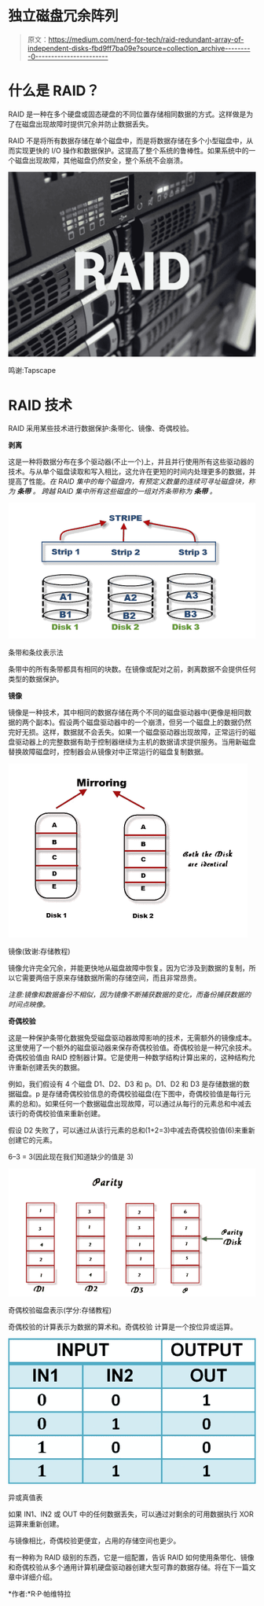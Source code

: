 # 独立磁盘冗余阵列

> 原文：<https://medium.com/nerd-for-tech/raid-redundant-array-of-independent-disks-fbd9ff7ba09e?source=collection_archive---------0----------------------->

# 什么是 RAID？

RAID 是一种在多个硬盘或固态硬盘的不同位置存储相同数据的方式。这样做是为了在磁盘出现故障时提供冗余并防止数据丢失。

RAID 不是将所有数据存储在单个磁盘中，而是将数据存储在多个小型磁盘中，从而实现更快的 I/O 操作和数据保护。这提高了整个系统的鲁棒性。如果系统中的一个磁盘出现故障，其他磁盘仍然安全，整个系统不会崩溃。

![](img/2e98a0499ffd249c415bc7f8ff6733de.png)

鸣谢:Tapscape

# **RAID 技术**

RAID 采用某些技术进行数据保护:条带化、镜像、奇偶校验。

**剥离**

这是一种将数据分布在多个驱动器(不止一个)上，并且并行使用所有这些驱动器的技术。与从单个磁盘读取和写入相比，这允许在更短的时间内处理更多的数据，并提高了性能。*在 RAID 集中的每个磁盘内，有预定义数量的连续可寻址磁盘块，称为* ***条带*** *。* *跨越 RAID 集中所有这些磁盘的一组对齐条带称为* ***条带*** *。*

![](img/9e35a5532262e62679964f2cb2c946f0.png)

条带和条纹表示法

条带中的所有条带都具有相同的块数。在镜像或配对之前，剥离数据不会提供任何类型的数据保护。

**镜像**

镜像是一种技术，其中相同的数据存储在两个不同的磁盘驱动器中(更像是相同数据的两个副本)。假设两个磁盘驱动器中的一个崩溃，但另一个磁盘上的数据仍然完好无损。这样，数据就不会丢失。如果一个磁盘驱动器出现故障，正常运行的磁盘驱动器上的完整数据有助于控制器继续为主机的数据请求提供服务。当用新磁盘替换故障磁盘时，控制器会从镜像对中正常运行的磁盘复制数据。

![](img/52fc08f5e8fef969416975fa334ecc82.png)

镜像(致谢:存储教程)

镜像允许完全冗余，并能更快地从磁盘故障中恢复。因为它涉及到数据的复制，所以它需要两倍于原来存储数据所需的存储空间，而且非常昂贵。

*注意:镜像和数据备份不相似，因为镜像不断捕获数据的变化，而备份捕获数据的时间点映像。*

**奇偶校验**

这是一种保护条带化数据免受磁盘驱动器故障影响的技术，无需额外的镜像成本。这里使用了一个额外的磁盘驱动器来保存奇偶校验值。奇偶校验是一种冗余技术。奇偶校验值由 RAID 控制器计算。它是使用一种数学结构计算出来的，这种结构允许重新创建丢失的数据。

例如，我们假设有 4 个磁盘 D1、D2、D3 和 p。D1、D2 和 D3 是存储数据的数据磁盘。p 是存储奇偶校验信息的奇偶校验磁盘(在下图中，奇偶校验值是每行元素的总和)。如果任何一个数据磁盘出现故障，可以通过从每行的元素总和中减去该行的奇偶校验值来重新创建。

假设 D2 失败了，可以通过从该行元素的总和(1+2=3)中减去奇偶校验值(6)来重新创建它的元素。

6–3 = 3(因此现在我们知道缺少的值是 3)

![](img/012050bcf3173966eef2c8e903aea84e.png)

奇偶校验磁盘表示(学分:存储教程)

奇偶校验的计算表示为数据的算术和。奇偶校验
计算是一个按位异或运算。

![](img/96b741f3780ac745aa43909df5836853.png)

异或真值表

如果 IN1、IN2 或 OUT 中的任何数据丢失，可以通过对剩余的可用数据执行 XOR 运算来重新创建。

与镜像相比，奇偶校验更便宜，占用的存储空间也更少。

有一种称为 RAID 级别的东西，它是一组配置，告诉 RAID 如何使用条带化、镜像和奇偶校验从多个通用计算机硬盘驱动器创建大型可靠的数据存储。将在下一篇文章中详细介绍。

*作者:*R·P·帕维特拉